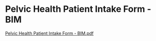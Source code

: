 # Pelvic Health Patient Intake Form - BIM

[Pelvic Health Patient Intake Form - BIM.pdf](Pelvic%20Health%20Patient%20Intake%20Form%20-%20BIM%20d0f401df6d414bc18bd4032f41d9a591/Pelvic_Health_Patient_Intake_Form_-_BIM.pdf)
